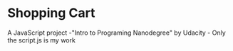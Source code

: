 # Shopping Cart 
A JavaScript project -"Intro to Programing Nanodegree" by Udacity - Only the script.js is my work
